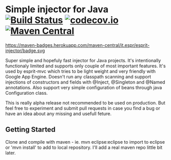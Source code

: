 # Simple injector for Java [![Build Status](https://travis-ci.org/espr-it/injector.svg?branch=master)](https://travis-ci.org/espr-it/injector) [![codecov.io](http://codecov.io/github/espr-it/injector/coverage.svg?branch=master)](http://codecov.io/github/espr-it/injector?branch=master) [![Maven Central](https://maven-badges.herokuapp.com/maven-central/it.espr/esprit-injector/badge.svg)](https://maven-badges.herokuapp.com/maven-central/it.espr/esprit-injector)

https://maven-badges.herokuapp.com/maven-central/it.espr/esprit-injector/badge.svg

Super simple and hopefuly fast injector for Java projects. It's intentionally functionaly limited and supports only couple of most important features. It's used by esprit-mvc which tries to be light weight and very friendly with Google App Engine. Doesn't run any classpath scanning and support injections of constructors and fields with @Inject, @Singleton and @Named annotations. Also support very simple configuration of beans through java Configuration class.

This is really alpha release not recommended to be used on production. But feel free to experiment and submit pull requests in case you find a bug or have an idea about any missing and usefull feture.

## Getting Started

Clone and compile with maven - ie. mvn eclipse:eclipse to import to eclipse or 'mvn install' to add to local repository. I'll add a real maven repo little bit later.
